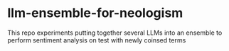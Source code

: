 # llm-ensemble-for-neologism

This repo experiments putting together several LLMs into an ensemble to perform sentiment analysis on test with newly coinsed terms
